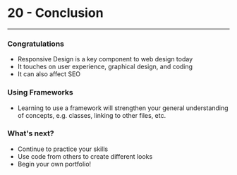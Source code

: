 # 20 - Conclusion

---

### Congratulations
- Responsive Design is a key component to web design today
- It touches on user experience, graphical design, and coding
- It can also affect SEO

### Using Frameworks
- Learning to use a framework will strengthen your general understanding of concepts, e.g. classes, linking to other files, etc.

### What's next?
- Continue to practice your skills
- Use code from others to create different looks
- Begin your own portfolio!